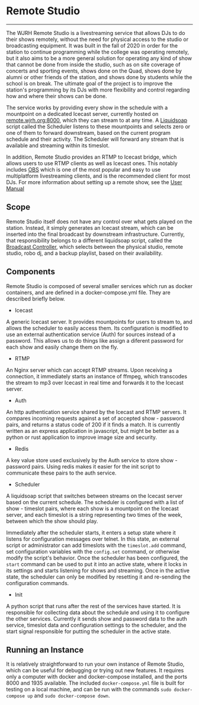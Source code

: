 # Remote Studio

---
The WJRH Remote Studio is a livestreaming service that allows DJs to do their shows remotely, without the need for physical access to the studio or broadcasting equipment. It was built in the fall of 2020 in order for the station to continue programming while the college was operating remotely, but it also aims to be a more general solution for operating any kind of show that cannot be done from inside the studio, such as on site coverage of concerts and sporting events, shows done on the Quad, shows done by alumni or other friends of the station, and shows done by students while the school is on break. The ultimate goal of the project is to improve the station's programming by its DJs with more flexibility and control regarding how and where their shows can be done. 

The service works by providing every show in the schedule with a mountpoint on a dedicated Icecast server, currently hosted on [remote.wjrh.org:8000](http://remote.wjrh.org:8000), which they can stream to at any time. A [Liquidsoap](https://www.liquidsoap.info/) script called the Scheduler listens to these mountpoints and selects zero or one of them to forward downstream, based on the current program schedule and their activity. The Scheduler will forward any stream that is available and streaming within its timeslot.

In addition, Remote Studio provides an RTMP to Icecast bridge, which allows users to use RTMP clients as well as Icecast ones. This notably includes [OBS](https://obsproject.com/) which is one of the most popular and easy to use multiplatform livestreaming clients, and is the recommended client for most DJs. 
For more information about setting up a remote show, see the [User Manual](https://github.com/WJRH-Engineering/remote-studio/blob/master/user-manual.md)


## Scope

Remote Studio itself does not have any control over what gets played on the station. Instead, it simply generates an Icecast stream, which can be inserted into the final broadcast by downstream infrastructure. Currently, that responsibility belongs to a different liquidsoap script, called the [Broadcast Controller](TODO), which selects between the physical studio, remote studio, robo dj, and a backup playlist, based on their availability. 

## Components

Remote Studio is composed of several smaller services which run as docker containers, and are defined in a docker-compose.yml file. They are described briefly below.

- Icecast

A generic Icecast server. It provides mountpoints for users to stream to, and allows the scheduler to easily access them. Its configuration is modified to use an external authentication service (Auth) for sources instead of a password. This allows us to do things like assign a diferent password for each show and easily change them on the fly. 

- RTMP 

An Nginx server which can accept RTMP streams. Upon receiving a connection, it immediately starts an instance of ffmpeg, which transcodes the stream to mp3 over Icecast in real time and forwards it to the Icecast server.

- Auth

An http authentication service shared by the Icecast and RTMP servers. It compares incoming requests against a set of accepted show - password pairs, and returns a status code of 200 if it finds a match. It is currently written as an express application in javascript, but might be better as a python or rust application to improve image size and security.

- Redis

A key value store used exclusively by the Auth service to store show - password pairs. Using redis makes it easier for the init script to communicate these pairs to the auth service.

- Scheduler

A liquidsoap script that switches between streams on the Icecast server based on the current schedule. The scheduler is configured with a list of show - timeslot pairs, where each show is a mountpoint on the Icecast server, and each timeslot is a string representing two times of the week, between which the show should play.

Immediately after the scheduler starts, it enters a setup state where it listens for configuration messages over telnet. In this state, an external script or administrator can add timeslots with the `timeslot.add` command, set configuration variables with the `config.set` command, or otherwise modify the script's behavior. Once the scheduler has been configured, the `start` command can be used to put it into an active state, where it locks in its settings and starts listening for shows and streaming. Once in the active state, the scheduler can only be modified by resetting it and re-sending the configuration commands. 

- Init

A python script that runs after the rest of the services have started. It is responsible for collecting data about the schedule and using it to configure the other services. Currently it sends show and password data to the auth service, timeslot data and configuration settings to the scheduler, and the start signal responsible for putting the scheduler in the active state. 

## Running an Instance

It is relatively straightforward to run your own instance of Remote Studio, which can be useful for debugging or trying out new features. It requires only a computer with docker and docker-compose installed, and the ports 8000 and 1935 available. The included `docker-compose.yml` file is built for testing on a local machine, and can be run with the commands `sudo docker-compose up` and `sudo docker-compose down`.
